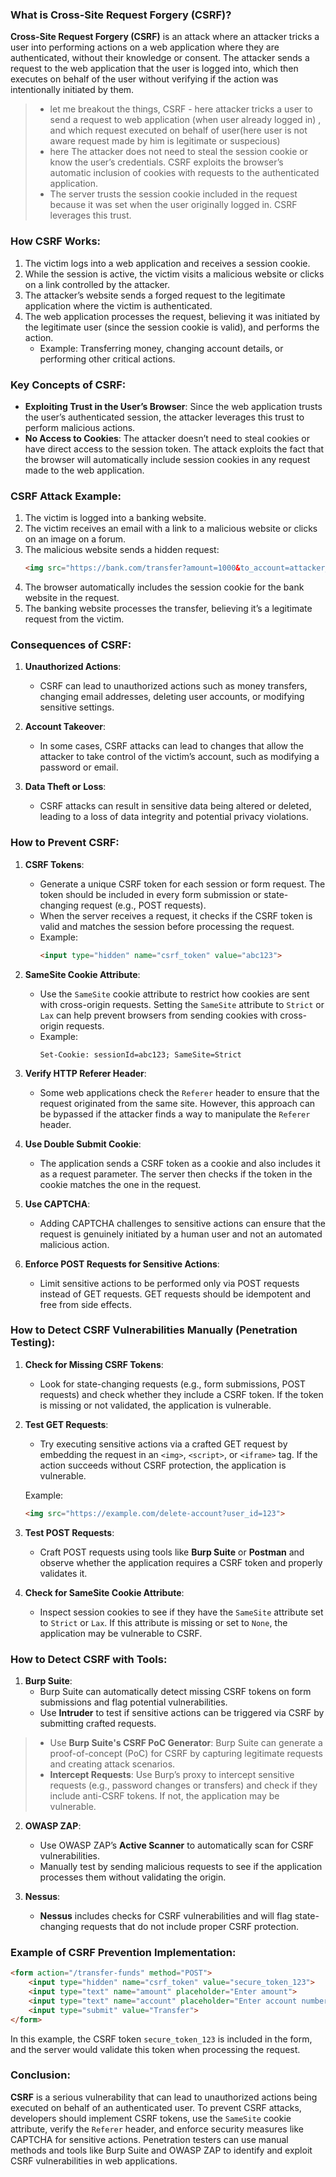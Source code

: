 
### **What is Cross-Site Request Forgery (CSRF)?**

**Cross-Site Request Forgery (CSRF)** is an attack where an attacker tricks a user into performing actions on a web application where they are authenticated, without their knowledge or consent. The attacker sends a request to the web application that the user is logged into, which then executes on behalf of the user without verifying if the action was intentionally initiated by them.

> * let me breakout the things, CSRF - here attacker tricks a user to send a request to web application (when user already logged in) , and which request executed on behalf of user(here user is not aware request made by him is legitimate or suspecious)
> * here The attacker does not need to steal the session cookie or know the user’s credentials. CSRF exploits the browser’s automatic inclusion of cookies with requests to the authenticated application.
> * The server trusts the session cookie included in the request because it was set when the user originally logged in. CSRF leverages this trust.

### **How CSRF Works:**

1. The victim logs into a web application and receives a session cookie.
2. While the session is active, the victim visits a malicious website or clicks on a link controlled by the attacker.
3. The attacker’s website sends a forged request to the legitimate application where the victim is authenticated.
4. The web application processes the request, believing it was initiated by the legitimate user (since the session cookie is valid), and performs the action.
   - Example: Transferring money, changing account details, or performing other critical actions.

### **Key Concepts of CSRF:**

- **Exploiting Trust in the User’s Browser**: Since the web application trusts the user’s authenticated session, the attacker leverages this trust to perform malicious actions.
- **No Access to Cookies**: The attacker doesn’t need to steal cookies or have direct access to the session token. The attack exploits the fact that the browser will automatically include session cookies in any request made to the web application.

### **CSRF Attack Example:**

1. The victim is logged into a banking website.
2. The victim receives an email with a link to a malicious website or clicks on an image on a forum.
3. The malicious website sends a hidden request:
   ```html
   <img src="https://bank.com/transfer?amount=1000&to_account=attacker_account">
   ```
4. The browser automatically includes the session cookie for the bank website in the request.
5. The banking website processes the transfer, believing it’s a legitimate request from the victim.

### **Consequences of CSRF:**

1. **Unauthorized Actions**:
   - CSRF can lead to unauthorized actions such as money transfers, changing email addresses, deleting user accounts, or modifying sensitive settings.

2. **Account Takeover**:
   - In some cases, CSRF attacks can lead to changes that allow the attacker to take control of the victim’s account, such as modifying a password or email.

3. **Data Theft or Loss**:
   - CSRF attacks can result in sensitive data being altered or deleted, leading to a loss of data integrity and potential privacy violations.

### **How to Prevent CSRF:**

1. **CSRF Tokens**:
   - Generate a unique CSRF token for each session or form request. The token should be included in every form submission or state-changing request (e.g., POST requests).
   - When the server receives a request, it checks if the CSRF token is valid and matches the session before processing the request.
   - Example:
     ```html
     <input type="hidden" name="csrf_token" value="abc123">
     ```

2. **SameSite Cookie Attribute**:
   - Use the `SameSite` cookie attribute to restrict how cookies are sent with cross-origin requests. Setting the `SameSite` attribute to `Strict` or `Lax` can help prevent browsers from sending cookies with cross-origin requests.
   - Example:
     ```text
     Set-Cookie: sessionId=abc123; SameSite=Strict
     ```

3. **Verify HTTP Referer Header**:
   - Some web applications check the `Referer` header to ensure that the request originated from the same site. However, this approach can be bypassed if the attacker finds a way to manipulate the `Referer` header.

4. **Use Double Submit Cookie**:
   - The application sends a CSRF token as a cookie and also includes it as a request parameter. The server then checks if the token in the cookie matches the one in the request.

5. **Use CAPTCHA**:
   - Adding CAPTCHA challenges to sensitive actions can ensure that the request is genuinely initiated by a human user and not an automated malicious action.

6. **Enforce POST Requests for Sensitive Actions**:
   - Limit sensitive actions to be performed only via POST requests instead of GET requests. GET requests should be idempotent and free from side effects.

### **How to Detect CSRF Vulnerabilities Manually (Penetration Testing):**

1. **Check for Missing CSRF Tokens**:
   - Look for state-changing requests (e.g., form submissions, POST requests) and check whether they include a CSRF token. If the token is missing or not validated, the application is vulnerable.

2. **Test GET Requests**:
   - Try executing sensitive actions via a crafted GET request by embedding the request in an `<img>`, `<script>`, or `<iframe>` tag. If the action succeeds without CSRF protection, the application is vulnerable.
   
   Example:
   ```html
   <img src="https://example.com/delete-account?user_id=123">
   ```

3. **Test POST Requests**:
   - Craft POST requests using tools like **Burp Suite** or **Postman** and observe whether the application requires a CSRF token and properly validates it.

4. **Check for SameSite Cookie Attribute**:
   - Inspect session cookies to see if they have the `SameSite` attribute set to `Strict` or `Lax`. If this attribute is missing or set to `None`, the application may be vulnerable to CSRF.

### **How to Detect CSRF with Tools:**

1. **Burp Suite**:
   - Burp Suite can automatically detect missing CSRF tokens on form submissions and flag potential vulnerabilities.
   - Use **Intruder** to test if sensitive actions can be triggered via CSRF by submitting crafted requests.
> * Use **Burp Suite's CSRF PoC Generator**: Burp Suite can generate a proof-of-concept (PoC) for CSRF by capturing legitimate requests and creating attack scenarios.
> *  **Intercept Requests**: Use Burp’s proxy to intercept sensitive requests (e.g., password changes or transfers) and check if they include anti-CSRF tokens. If not, the application may be vulnerable.

2. **OWASP ZAP**:
   - Use OWASP ZAP’s **Active Scanner** to automatically scan for CSRF vulnerabilities.
   - Manually test by sending malicious requests to see if the application processes them without validating the origin.

3. **Nessus**:
   - **Nessus** includes checks for CSRF vulnerabilities and will flag state-changing requests that do not include proper CSRF protection.

### **Example of CSRF Prevention Implementation:**

```html
<form action="/transfer-funds" method="POST">
    <input type="hidden" name="csrf_token" value="secure_token_123">
    <input type="text" name="amount" placeholder="Enter amount">
    <input type="text" name="account" placeholder="Enter account number">
    <input type="submit" value="Transfer">
</form>
```

In this example, the CSRF token `secure_token_123` is included in the form, and the server would validate this token when processing the request.

### **Conclusion:**

**CSRF** is a serious vulnerability that can lead to unauthorized actions being executed on behalf of an authenticated user. To prevent CSRF attacks, developers should implement CSRF tokens, use the `SameSite` cookie attribute, verify the `Referer` header, and enforce security measures like CAPTCHA for sensitive actions. Penetration testers can use manual methods and tools like Burp Suite and OWASP ZAP to identify and exploit CSRF vulnerabilities in web applications.
